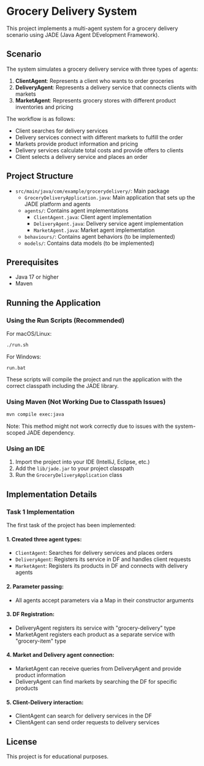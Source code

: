 # Grocery Delivery System

This project implements a multi-agent system for a grocery delivery scenario using JADE (Java Agent DEvelopment Framework). 

## Scenario

The system simulates a grocery delivery service with three types of agents:
1. **ClientAgent**: Represents a client who wants to order groceries
2. **DeliveryAgent**: Represents a delivery service that connects clients with markets
3. **MarketAgent**: Represents grocery stores with different product inventories and pricing

The workflow is as follows:
- Client searches for delivery services
- Delivery services connect with different markets to fulfill the order
- Markets provide product information and pricing
- Delivery services calculate total costs and provide offers to clients
- Client selects a delivery service and places an order

## Project Structure

- `src/main/java/com/example/grocerydelivery/`: Main package
  - `GroceryDeliveryApplication.java`: Main application that sets up the JADE platform and agents
  - `agents/`: Contains agent implementations
    - `ClientAgent.java`: Client agent implementation
    - `DeliveryAgent.java`: Delivery service agent implementation
    - `MarketAgent.java`: Market agent implementation
  - `behaviours/`: Contains agent behaviors (to be implemented)
  - `models/`: Contains data models (to be implemented)

## Prerequisites

- Java 17 or higher
- Maven

## Running the Application

### Using the Run Scripts (Recommended)

For macOS/Linux:
```bash
./run.sh
```

For Windows:
```
run.bat
```

These scripts will compile the project and run the application with the correct classpath including the JADE library.

### Using Maven (Not Working Due to Classpath Issues)

```bash
mvn compile exec:java
```
Note: This method might not work correctly due to issues with the system-scoped JADE dependency.

### Using an IDE

1. Import the project into your IDE (IntelliJ, Eclipse, etc.)
2. Add the `lib/jade.jar` to your project classpath
3. Run the `GroceryDeliveryApplication` class

## Implementation Details

### Task 1 Implementation

The first task of the project has been implemented:

#### 1. Created three agent types:
- `ClientAgent`: Searches for delivery services and places orders
- `DeliveryAgent`: Registers its service in DF and handles client requests
- `MarketAgent`: Registers its products in DF and connects with delivery agents

#### 2. Parameter passing:
- All agents accept parameters via a Map in their constructor arguments

#### 3. DF Registration:
- DeliveryAgent registers its service with "grocery-delivery" type
- MarketAgent registers each product as a separate service with "grocery-item" type

#### 4. Market and Delivery agent connection:
- MarketAgent can receive queries from DeliveryAgent and provide product information
- DeliveryAgent can find markets by searching the DF for specific products

#### 5. Client-Delivery interaction:
- ClientAgent can search for delivery services in the DF
- ClientAgent can send order requests to delivery services

## License

This project is for educational purposes. 